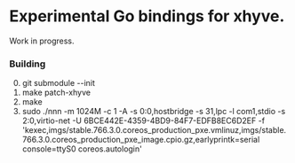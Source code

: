 # Experimental Go bindings for xhyve.
Work in progress.

### Building
0. git submodule --init 
1. make patch-xhyve
2. make
3. sudo ./nnn -m 1024M -c 1 -A -s 0:0,hostbridge -s 31,lpc -l com1,stdio -s 2:0,virtio-net -U 6BCE442E-4359-4BD9-84F7-EDFB8EC6D2EF -f 'kexec,imgs/stable.766.3.0.coreos_production_pxe.vmlinuz,imgs/stable.766.3.0.coreos_production_pxe_image.cpio.gz,earlyprintk=serial console=ttyS0 coreos.autologin'
